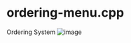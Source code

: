 # ordering-menu.cpp
Ordering System
![image](https://github.com/user-attachments/assets/20bf5734-624a-4b0f-820b-0fdd6e366cb9)
